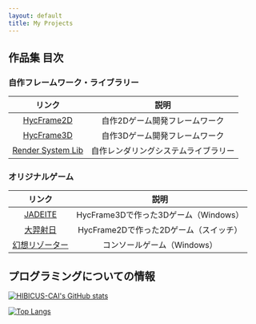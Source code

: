 ```yaml
---
layout: default
title: My Projects
---
```


## 作品集 目次

### 自作フレームワーク・ライブラリー

|                      リンク                      |                 説明                 |
| :----------------------------------------------: | :----------------------------------: |
|     [HycFrame2D](projects/hycframe2d_jp.md)      |    自作2Dゲーム開発フレームワーク    |
|     [HycFrame3D](projects/hycframe3d_jp.md)      |    自作3Dゲーム開発フレームワーク    |
| [Render System Lib](projects/rendersystem_jp.md) | 自作レンダリングシステムライブラリー |

### オリジナルゲーム

|                   リンク                    |                  説明                  |
| :-----------------------------------------: | :------------------------------------: |
|      [JADEITE](projects/jadeite_jp.md)      | HycFrame3Dで作った3Dゲーム（Windows）  |
|    [大羿射日](projects/sun_shoot_jp.md)     | HycFrame2Dで作った2Dゲーム（スイッチ） |
| [幻想リゾーター](projects/virtresort_jp.md) |      コンソールゲーム（Windows）       |

## プログラミングについての情報

[![HIBICUS-CAI's GitHub stats](https://github-readme-stats.vercel.app/api?username=HIBICUS-CAI&show_icons=true&theme=vue&count_private=true&hide=contribs,prs,issues&include_all_commits=true&locale=ja)](https://github.com/HIBICUS-CAI)

[![Top Langs](https://github-readme-stats.vercel.app/api/top-langs/?username=HIBICUS-CAI&theme=vue&locale=ja)](https://github.com/HIBICUS-CAI)